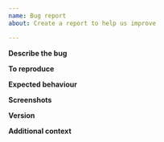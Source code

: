 ```yaml
---
name: Bug report
about: Create a report to help us improve

---
```


**Describe the bug**
<!-- A clear and concise description of what the bug is. -->

**To reproduce**
<!--
Steps to reproduce the behaviour:
1. Go to '...'
2. Click on '....'
3. Scroll down to '....'
4. See error

Please paste reproduction resources (zip files) directly into this section.
-->

**Expected behaviour**
<!-- A clear and concise description of what you expected to happen. -->

**Screenshots**
<!--
If applicable, add screenshots to help explain your problem.
Please paste screenshots directly into this section. Do not provide imgur/tinypic/photobucket links.
-->

**Version**
<!--
Please provide the following information:
- server/client version (e.g, 1.1, 1.5.4)
- if you are running Wine, please say so, and say if Linux or macOS
- what operating system the server is running on, if relevant
-->

**Additional context**
<!-- Add any other context about the problem here -->
